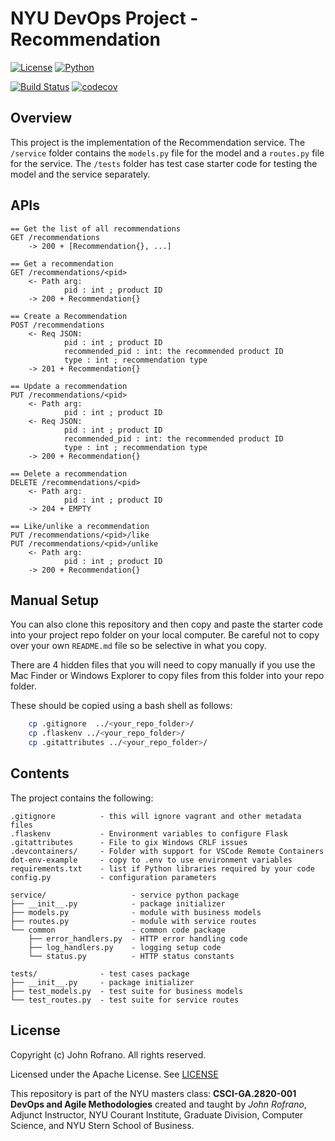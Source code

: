 # NYU DevOps Project - Recommendation

[![License](https://img.shields.io/badge/License-Apache_2.0-blue.svg)](https://opensource.org/licenses/Apache-2.0)
[![Python](https://img.shields.io/badge/Language-Python-blue.svg)](https://python.org/)

[![Build Status](https://github.com/CSCI-GA-2820-SP23-003/recommendations/actions/workflows/tdd.yml/badge.svg)](https://github.com/CSCI-GA-2820-SP23-003/recommendations/actions)
[![codecov](https://codecov.io/gh/CSCI-GA-2820-SP23-003/recommendations/branch/master/graph/badge.svg?token=MVEA3AV9VJ)](https://codecov.io/gh/CSCI-GA-2820-SP23-003/recommendations)


## Overview

This project is the implementation of the Recommendation service. The `/service` folder contains the `models.py` file for the model and a `routes.py` file for the service. The `/tests` folder has test case starter code for testing the model and the service separately.

## APIs
```
== Get the list of all recommendations
GET /recommendations
    -> 200 + [Recommendation{}, ...]
    
== Get a recommendation
GET /recommendations/<pid>
    <- Path arg:
            pid : int ; product ID
    -> 200 + Recommendation{}
    
== Create a Recommendation
POST /recommendations
    <- Req JSON:
            pid : int ; product ID
            recommended_pid : int: the recommended product ID
            type : int ; recommendation type
    -> 201 + Recommendation{}
    
== Update a recommendation
PUT /recommendations/<pid>
    <- Path arg:
            pid : int ; product ID
    <- Req JSON:
            pid : int ; product ID
            recommended_pid : int: the recommended product ID
            type : int ; recommendation type
    -> 200 + Recommendation{}
    
== Delete a recommendation
DELETE /recommendations/<pid>
    <- Path arg:
            pid : int ; product ID
    -> 204 + EMPTY

== Like/unlike a recommendation
PUT /recommendations/<pid>/like
PUT /recommendations/<pid>/unlike
    <- Path arg:
            pid : int ; product ID
    -> 200 + Recommendation{}
```

## Manual Setup

You can also clone this repository and then copy and paste the starter code into your project repo folder on your local computer. Be careful not to copy over your own `README.md` file so be selective in what you copy.

There are 4 hidden files that you will need to copy manually if you use the Mac Finder or Windows Explorer to copy files from this folder into your repo folder.

These should be copied using a bash shell as follows:

```bash
    cp .gitignore  ../<your_repo_folder>/
    cp .flaskenv ../<your_repo_folder>/
    cp .gitattributes ../<your_repo_folder>/
```

## Contents

The project contains the following:

```text
.gitignore          - this will ignore vagrant and other metadata files
.flaskenv           - Environment variables to configure Flask
.gitattributes      - File to gix Windows CRLF issues
.devcontainers/     - Folder with support for VSCode Remote Containers
dot-env-example     - copy to .env to use environment variables
requirements.txt    - list if Python libraries required by your code
config.py           - configuration parameters

service/                   - service python package
├── __init__.py            - package initializer
├── models.py              - module with business models
├── routes.py              - module with service routes
└── common                 - common code package
    ├── error_handlers.py  - HTTP error handling code
    ├── log_handlers.py    - logging setup code
    └── status.py          - HTTP status constants

tests/              - test cases package
├── __init__.py     - package initializer
├── test_models.py  - test suite for business models
└── test_routes.py  - test suite for service routes
```

## License

Copyright (c) John Rofrano. All rights reserved.

Licensed under the Apache License. See [LICENSE](LICENSE)

This repository is part of the NYU masters class: **CSCI-GA.2820-001 DevOps and Agile Methodologies** created and taught by *John Rofrano*, Adjunct Instructor, NYU Courant Institute, Graduate Division, Computer Science, and NYU Stern School of Business.

